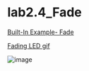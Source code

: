 # lab2.4_Fade

[Built-In Example- Fade](https://www.arduino.cc/en/Tutorial/BuiltInExamples/Fade)

[Fading LED gif](https://www.google.com/url?sa=i&url=https%3A%2F%2Fwww.instructables.com%2FFade-LED-Arduino-Analog-Output-Tinkercad%2F&psig=AOvVaw0UTTnFCNE3H5LKSRCpHKu7&ust=1616419223119000&source=images&cd=vfe&ved=2ahUKEwjQlYv-vMHvAhXUlp4KHVDjBZsQjRx6BAgAEAc)

![image](https://user-images.githubusercontent.com/33184844/111906532-2a5f5c80-8a0e-11eb-84d8-84b66a32fb7b.png)